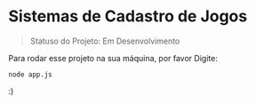 <h1> Sistemas de Cadastro de Jogos</h1>

> Statuso do Projeto: Em Desenvolvimento

Para rodar esse projeto na sua máquina, por favor Digite:

```
node app.js
```
:)